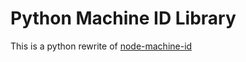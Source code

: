 # Python Machine ID Library

This is a python rewrite of [node-machine-id](https://https://github.com/automation-stack/node-machine-id)